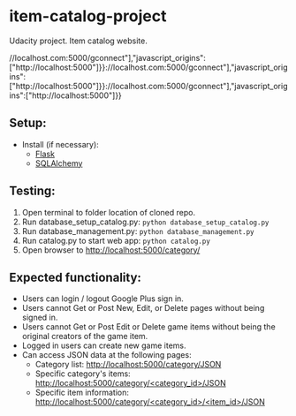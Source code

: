 # item-catalog-project
Udacity project.  Item catalog website.

//localhost.com:5000/gconnect"],"javascript_origins":["http://localhost:5000"]}}://localhost.com:5000/gconnect"],"javascript_origins":["http://localhost:5000"]}}://localhost.com:5000/gconnect"],"javascript_origins":["http://localhost:5000"]}}

## Setup:


* Install (if necessary): 
  * [Flask](http://flask.pocoo.org/docs/0.11/installation/)
  * [SQLAlchemy](http://docs.sqlalchemy.org/en/latest/intro.html)

## Testing:

1. Open terminal to folder location of cloned repo.
2. Run database_setup_catalog.py: `python database_setup_catalog.py`
3. Run database_management.py: `python database_management.py`
4. Run catalog.py to start web app: `python catalog.py`
5. Open browser to [http://localhost:5000/category/](http://localhost:5000/category/)


## Expected functionality:
* Users can login / logout Google Plus sign in.
* Users cannot Get or Post New, Edit, or Delete pages without being signed in.
* Users cannot Get or Post Edit or Delete game items without being the original creators of the game item.
* Logged in users can create new game items.
* Can access JSON data at the following pages:
  * Category list: [http://localhost:5000/category/JSON](http://localhost:5000/category/JSON)
  * Specific category's items: [http://localhost:5000/category/\<category_id\>/JSON](http://localhost:5000/category/1/JSON)
  * Specific item information: [http://localhost:5000/category/\<category_id\>/\<item_id\>/JSON](http://localhost:5000/category/1/1/JSON)
